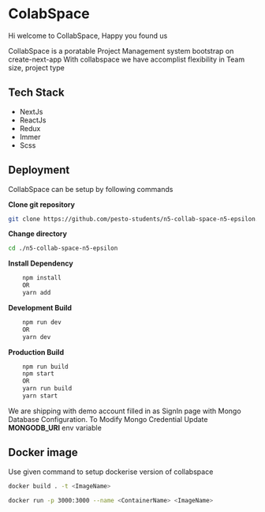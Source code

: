 # ColabSpace
Hi welcome to CollabSpace, Happy you found us 

CollabSpace is a poratable Project Management system bootstrap on create-next-app
With collabspace we have accomplist flexibility in Team size, project type

Tech Stack 
----------

- NextJs
- ReactJs 
- Redux
- Immer 
- Scss 

Deployment
-----------
CollabSpace can be setup by following commands 

**Clone git repository**
```sh
git clone https://github.com/pesto-students/n5-collab-space-n5-epsilon.git
```
**Change directory**
```sh
cd ./n5-collab-space-n5-epsilon
```
**Install Dependency**
```sh
    npm install
    OR
    yarn add
```

**Development Build**
```sh
    npm run dev
    OR
    yarn dev
```
**Production Build**
```sh
    npm run build
    npm start
    OR
    yarn run build
    yarn start
```

We are shipping with demo account filled in as SignIn page with Mongo Database Configuration. To Modify Mongo Credential Update **MONGODB_URI** env variable 

Docker image
-----
Use given command to setup dockerise version of collabspace 
```sh
docker build . -t <ImageName>
```
```sh
docker run -p 3000:3000 --name <ContainerName> <ImageName>
```
